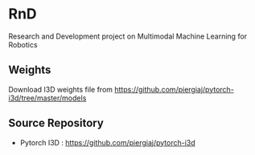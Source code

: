 # RnD
Research and Development project on Multimodal Machine Learning for Robotics

## Weights
Download I3D weights file from https://github.com/piergiaj/pytorch-i3d/tree/master/models

## Source Repository
- Pytorch I3D : https://github.com/piergiaj/pytorch-i3d